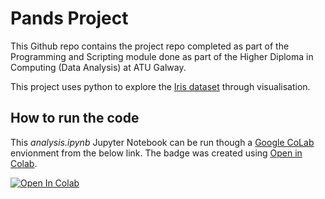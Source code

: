 # Pands Project

This Github repo contains the project repo completed as part of the Programming and Scripting module done as part of the Higher Diploma in Computing (Data Analysis) at ATU Galway.

This project uses python to explore the [Iris dataset](https://archive.ics.uci.edu/dataset/53/iris) through visualisation. 



## How to run the code
This _analysis.ipynb_ Jupyter Notebook can be run though a [Google CoLab](https://colab.google/) envionment from the below link. The badge was created using [Open in Colab](https://openincolab.com/). 

<a target="_blank" href="https://colab.research.google.com/github/EllenMcG/pands-project/blob/main/analysis.ipynb">
  <img src="https://colab.research.google.com/assets/colab-badge.svg" alt="Open In Colab"/>
</a>
